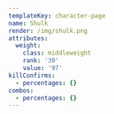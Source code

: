 ```yaml
---
templateKey: character-page
name: Shulk
render: /img/shulk.png
attributes:
  weight:
    class: middleweight
    rank: '30'
    value: '97'
killConfirms:
  - percentages: {}
combos:
  - percentages: {}
---
```


